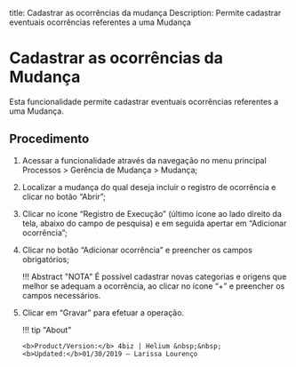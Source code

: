 title: Cadastrar as ocorrências da mudança
Description: Permite cadastrar eventuais ocorrências referentes a uma Mudança
# Cadastrar as ocorrências da Mudança

Esta funcionalidade permite cadastrar eventuais ocorrências referentes a uma Mudança.

Procedimento
------------

1.  Acessar a funcionalidade através da navegação no menu principal Processos \>
    Gerência de Mudança \> Mudança;

2.  Localizar a mudança do qual deseja incluir o registro de ocorrência e clicar
    no botão “Abrir”;

3.  Clicar no ícone “Registro de Execução” (último ícone ao lado direito da
    tela, abaixo do campo de pesquisa) e em seguida apertar em “Adicionar
    ocorrência”;

4.  Clicar no botão “Adicionar ocorrência” e preencher os campos obrigatórios;

    !!! Abstract "NOTA"
        É possível cadastrar novas categorias e origens que melhor se adequam a
        ocorrência, ao clicar no ícone “+” e preencher os campos necessários.

5.  Clicar em “Gravar” para efetuar a operação.

    !!! tip "About"

        <b>Product/Version:</b> 4biz | Helium &nbsp;&nbsp;
        <b>Updated:</b>01/30/2019 – Larissa Lourenço

